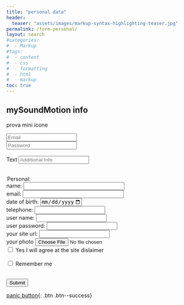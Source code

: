 ```yaml
---
title: "personal data"
header:
  teaser: "assets/images/markup-syntax-highlighting-teaser.jpg"
permalink: /form-personal/
layout: search
#categories:
#  - Markup
#tags:
#  - content
#  - css
#  - formatting
#  - html
#  - markup
toc: true 
---
```


## mySoundMotion info 

prova mini icone
  
  <form>
   <div class="input-group">
   <span class="input-group-addon"><i class="glyphicon glyphicon-user"></i></span>
   <input id="email" type="text" class="form-control" name="email" placeholder="Email">
   </div>
   <div class="input-group">
   <span class="input-group-addon"><i class="glyphicon glyphicon-lock"></i></span>
   <input id="password" type="password" class="form-control" name="password" placeholder="Password">
   </div>
   <br>
   <div class="input-group">
   <span class="input-group-addon">Text</span>
   <input id="msg" type="text" class="form-control" name="msg" placeholder="Additional Info">
   </div>
  </form>
  <br>

<form>
   <legend>Personal:</legend>
   name: <input type="text" size="30"><br>
   email: <input type="email" size="30"><br>
   date of birth: <input type="date" max="2017-01-01"  size="10"> <br>
   telephone: <input type="tel" name="usrtel"><br>
   user name:  <input type="text" name="username"><br>
   user password: <input type="password" name="psw"><br>
   your  site url:  <input type="url" name="homepage"><br>
   your photo  <input type="file" name='myphoto'  accept="image/*" capture="camera">
   <br> <input type="checkbox" name="agree" value="YES"> Yes I will agree at the site dislaimer <br>
   <br><input class="form-check-input" type="checkbox"> Remember me <br> 

   <br><input type="submit"> <br>
</form>

[panic button](#){: .btn .btn--success}



